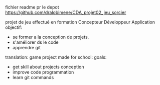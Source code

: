 fichier readme pr le depot
https://github.com/dralobimene/CDA_projet02_jeu_sorcier

projet de jeu effectué en formation Concepteur Développeur Application
objectif:
- se former a la conception de projets.
- s'améliorer ds le code
- apprendre git

translation:
game project made for school:
goals:
- get skill about projects conception
- improve code programmation
- learn git commands

